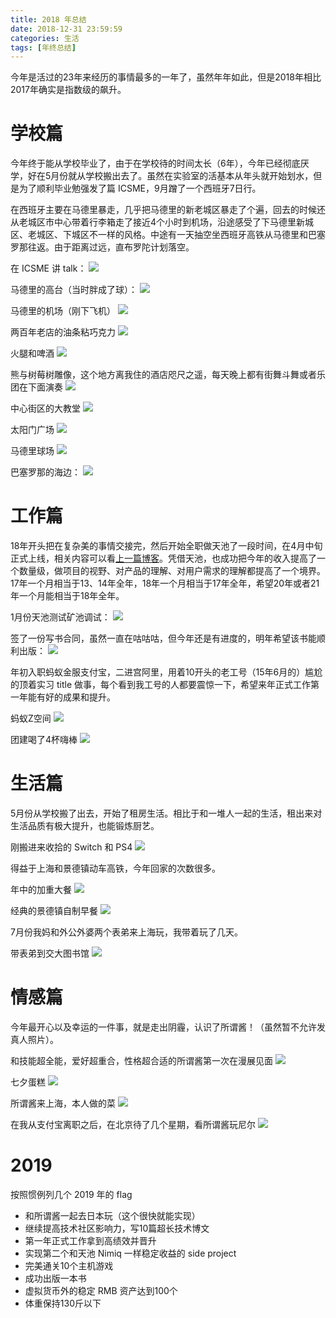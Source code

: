 ```yaml
---
title: 2018 年总结
date: 2018-12-31 23:59:59
categories: 生活
tags: [年终总结]
---
```


今年是活过的23年来经历的事情最多的一年了，虽然年年如此，但是2018年相比2017年确实是指数级的飙升。

<!--more-->

# 学校篇

今年终于能从学校毕业了，由于在学校待的时间太长（6年），今年已经彻底厌学，好在5月份就从学校搬出去了。虽然在实验室的活基本从年头就开始划水，但是为了顺利毕业勉强发了篇 ICSME，9月蹭了一个西班牙7日行。

在西班牙主要在马德里暴走，几乎把马德里的新老城区暴走了个遍，回去的时候还从老城区市中心带着行李箱走了接近4个小时到机场，沿途感受了下马德里新城区、老城区、下城区不一样的风格。中途有一天抽空坐西班牙高铁从马德里和巴塞罗那往返。由于距离过远，直布罗陀计划落空。

在 ICSME 讲 talk：
![](http://wx2.sinaimg.cn/large/989ea82cly1fyqb95xnyzj20u0140qv5.jpg)

马德里的高台（当时胖成了球）：
![](http://wx4.sinaimg.cn/large/989ea82cly1fyqb68nasdj21400u04qq.jpg)

马德里的机场（刚下飞机）
![](http://wx2.sinaimg.cn/large/989ea82cly1fyqb5kmbb1j20u0140hdu.jpg)

两百年老店的油条粘巧克力
![](http://wx3.sinaimg.cn/large/989ea82cly1fyqb5orwlrj21hc0u015f.jpg)

火腿和啤酒
![](http://wx2.sinaimg.cn/large/989ea82cly1fyqct5kfk8j21400u04qq.jpg)

熊与树莓树雕像，这个地方离我住的酒店咫尺之遥，每天晚上都有街舞斗舞或者乐团在下面演奏
![](http://wx1.sinaimg.cn/large/989ea82cly1fyqb5t8h8xj20u0140x6p.jpg)

中心街区的大教堂
![](http://wx1.sinaimg.cn/large/989ea82cly1fyqcta2i2gj21400u0e82.jpg)

太阳门广场
![](http://wx4.sinaimg.cn/large/989ea82cly1fyqcth9zzmj21400u01ky.jpg)

马德里球场
![](http://wx1.sinaimg.cn/large/989ea82cly1fyqctnn898j21400u01kz.jpg)

巴塞罗那的海边：
![](http://wx2.sinaimg.cn/large/989ea82cly1fyqb6csf5bj21400u01ky.jpg)


# 工作篇

18年开头把在复杂美的事情交接完，然后开始全职做天池了一段时间，在4月中旬正式上线，相关内容可以看[上一篇博客](http://azard.me/blog/2018/12/11/skypool-2018/)。凭借天池，也成功把今年的收入提高了一个数量级，做项目的视野、对产品的理解、对用户需求的理解都提高了一个境界。17年一个月相当于13、14年全年，18年一个月相当于17年全年，希望20年或者21年一个月能相当于18年全年。

1月份天池测试矿池调试：
![](http://wx1.sinaimg.cn/large/989ea82cly1fyqb3mo8grj21400u04qq.jpg)

签了一份写书合同，虽然一直在咕咕咕，但今年还是有进度的，明年希望该书能顺利出版：
![](http://wx4.sinaimg.cn/large/989ea82cly1fyqb3uu4qcj21400u0b29.jpg)

年初入职蚂蚁金服支付宝，二进宫阿里，用着10开头的老工号（15年6月的）尴尬的顶着实习 title 做事，每个看到我工号的人都要震惊一下，希望来年正式工作第一年能有好的成果和提升。

蚂蚁Z空间
![](http://wx3.sinaimg.cn/large/989ea82cly1fyqb4gajv3j21400u04qq.jpg)

团建喝了4杯嗨棒
![](http://wx2.sinaimg.cn/large/989ea82cly1fyqb4ot2clj21400u0u0x.jpg)

# 生活篇

5月份从学校搬了出去，开始了租房生活。相比于和一堆人一起的生活，租出来对生活品质有极大提升，也能锻炼厨艺。

刚搬进来收拾的 Switch 和 PS4
![](http://wx3.sinaimg.cn/large/989ea82cly1fyqb43mcgyj21hc0u0gxk.jpg)

得益于上海和景德镇动车高铁，今年回家的次数很多。

年中的加重大餐
![](http://wx3.sinaimg.cn/mw690/989ea82cly1fyqb3qh1foj21400u0hdu.jpg)

经典的景德镇自制早餐
![](http://wx4.sinaimg.cn/large/989ea82cly1fyqb4kqlpzj21400u0x6p.jpg)

7月份我妈和外公外婆两个表弟来上海玩，我带着玩了几天。

带表弟到交大图书馆
![](http://wx4.sinaimg.cn/large/989ea82cly1fyqb4uczblj20u0140x6p.jpg)

# 情感篇

今年最开心以及幸运的一件事，就是走出阴霾，认识了所谓酱！（虽然暂不允许发真人照片）。

和技能超全能，爱好超重合，性格超合适的所谓酱第一次在漫展见面
![](http://wx1.sinaimg.cn/large/989ea82cly1fyqb3yd8haj21400u0kjl.jpg)

七夕蛋糕
![](http://wx4.sinaimg.cn/large/989ea82cly1fyqb4zum87j20u01hcapi.jpg)

所谓酱来上海，本人做的菜
![](http://wx2.sinaimg.cn/large/989ea82cly1fyqb5alwmnj20u01404qq.jpg)

在我从支付宝离职之后，在北京待了几个星期，看所谓酱玩尼尔
![](http://wx3.sinaimg.cn/large/989ea82cly1fyqb5h3ri8j20u00u0424.jpg)

# 2019

按照惯例列几个 2019 年的 flag

* 和所谓酱一起去日本玩（这个很快就能实现）
* 继续提高技术社区影响力，写10篇超长技术博文
* 第一年正式工作拿到高绩效并晋升
* 实现第二个和天池 Nimiq 一样稳定收益的 side project
* 完美通关10个主机游戏
* 成功出版一本书
* 虚拟货币外的稳定 RMB 资产达到100个
* 体重保持130斤以下
